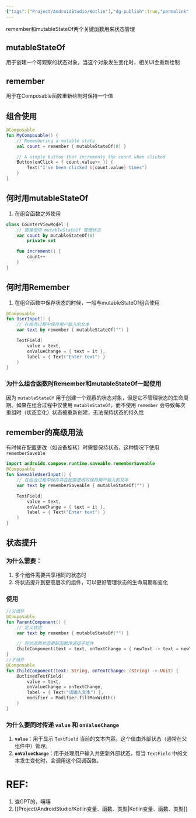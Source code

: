 ```yaml
---
{"tags":["Project/AndroidStudio/Kotlin"],"dg-publish":true,"permalink":"/Project/AndroidStudio/状态管理/","dgPassFrontmatter":true}
---
```


remember和mutableStateOf两个关键函数用来状态管理
## mutableStateOf
用于创建一个可观察的状态对象，当这个对象发生变化时，相关UI会重新绘制
## remember
用于在Composable函数重新绘制时保持一个值

## 组合使用
```kotlin
@Composable
fun MyComposable() {
    // Remembering a mutable state
    val count = remember { mutableStateOf(0) }

    // A simple button that increments the count when clicked
    Button(onClick = { count.value++ }) {
        Text("I've been clicked ${count.value} times")
    }
}
```
## 何时用mutableStateOf
1. 在组合函数之外使用
```kotlin
class CounterViewModel {
    // 直接使用 mutableStateOf 管理状态
    var count by mutableStateOf(0)
        private set

    fun increment() {
        count++
    }
}
```

## 何时用Remember
1. 在组合函数中保存状态的时候，一般与mutableStateOf组合使用
```kotlin
@Composable
fun UserInput() {
    // 在组合过程中保存用户输入的文本
    var text by remember { mutableStateOf("") }

    TextField(
        value = text,
        onValueChange = { text = it },
        label = { Text("Enter text") }
    )
}
```
### 为什么组合函数时Remember和mutableStateOf一起使用
因为 `mutableStateOf` 用于创建一个观察的状态对象，但是它不管理状态的生命周期。如果在组合过程中仅使用 `mutableStateOf`，而不使用 `remember` 会导致每次重组时（状态变化）状态被重新创建，无法保持状态的持久性

## remember的高级用法
有时候在配置更改（如设备旋转）时需要保持状态，这种情况下使用 `rememberSaveble`
```kotlin
import androidx.compose.runtime.saveable.rememberSaveable
@Composable
fun SaveableUserInput() {
    // 在组合过程中保存并在配置更改时保持用户输入的文本
    var text by rememberSaveable { mutableStateOf("") }

    TextField(
        value = text,
        onValueChange = { text = it },
        label = { Text("Enter text") }
    )
}
```

## 状态提升
### 为什么需要：
1. 多个组件需要共享相同的状态时
2. 将状态提升到更高层次的组件，可以更好管理状态的生命周期和变化
### 使用
```kotlin
//父组件
@Composable
fun ParentComponent() {
    // 定义状态
    var text by remember { mutableStateOf("") }

    // 将状态和状态更新函数传递给子组件
    ChildComponent(text = text, onTextChange = { newText -> text = newText })
}
//子组件
@Composable
fun ChildComponent(text: String, onTextChange: (String) -> Unit) {
    OutlinedTextField(
        value = text,
        onValueChange = onTextChange,
        label = { Text("请输入文本") },
        modifier = Modifier.fillMaxWidth()
    )
}
```
### 为什么要同时传递 `value` 和 `onValueChange`
1.  **`value`**：用于显示 `TextField` 当前的文本内容。这个值由外部状态（通常在父组件中）管理。
2. **`onValueChange`**：用于处理用户输入并更新外部状态。每当 `TextField` 中的文本发生变化时，会调用这个回调函数。
# REF:
1. 查GPT的，嘻嘻
2. [[Project/AndroidStudio/Kotlin变量、函数、类型\|Kotlin变量、函数、类型]]
